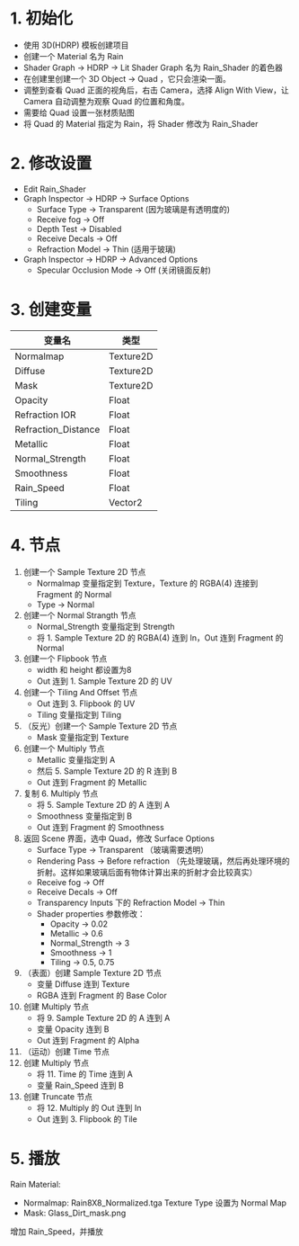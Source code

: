# 1. 初始化

- 使用 3D(HDRP) 模板创建项目
- 创建一个 Material 名为 Rain
- Shader Graph -> HDRP -> Lit Shader Graph 名为 Rain_Shader 的着色器
- 在创建里创建一个 3D Object -> Quad ，它只会渲染一面。
- 调整到查看 Quad 正面的视角后，右击 Camera，选择 Align With View，让 Camera 自动调整为观察 Quad 的位置和角度。
- 需要给 Quad 设置一张材质贴图
- 将 Quad 的 Material 指定为 Rain，将 Shader 修改为 Rain_Shader

# 2. 修改设置

- Edit Rain_Shader
- Graph Inspector -> HDRP -> Surface Options
  - Surface Type -> Transparent (因为玻璃是有透明度的)
  - Receive fog -> Off
  - Depth Test -> Disabled
  - Receive Decals -> Off
  - Refraction Model -> Thin (适用于玻璃)
- Graph Inspector -> HDRP -> Advanced Options
  - Specular Occlusion Mode -> Off (关闭镜面反射)

# 3. 创建变量

| 变量名              | 类型      |
| ------------------- | --------- |
| Normalmap           | Texture2D |
| Diffuse             | Texture2D |
| Mask                | Texture2D |
| Opacity             | Float     |
| Refraction IOR      | Float     |
| Refraction_Distance | Float     |
| Metallic            | Float     |
| Normal_Strength     | Float     |
| Smoothness          | Float     |
| Rain_Speed          | Float     |
| Tiling              | Vector2   |

# 4. 节点

1. 创建一个 Sample Texture 2D 节点
   - Normalmap 变量指定到 Texture，Texture 的 RGBA(4) 连接到 Fragment 的 Normal
   - Type -> Normal
2. 创建一个 Normal Strangth 节点
   - Normal_Strength 变量指定到 Strength
   - 将 1. Sample Texture 2D 的 RGBA(4) 连到 In，Out 连到 Fragment 的 Normal
3. 创建一个 Flipbook 节点
   - width 和 height 都设置为8
   - Out 连到 1. Sample Texture 2D 的 UV
4. 创建一个 Tiling And Offset 节点
   - Out 连到 3. Flipbook 的 UV
   - Tiling 变量指定到 Tiling
5. （反光）创建一个 Sample Texture 2D 节点
   - Mask 变量指定到 Texture
6. 创建一个 Multiply 节点
   - Metallic 变量指定到 A
   - 然后 5. Sample Texture 2D 的 R 连到 B
   - Out 连到 Fragment 的 Metallic
7. 复制 6. Multiply 节点
   - 将 5. Sample Texture 2D 的 A 连到 A
   - Smoothness 变量指定到 B
   - Out 连到 Fragment 的 Smoothness
8. 返回 Scene 界面，选中 Quad，修改 Surface Options
   - Surface Type -> Transparent （玻璃需要透明）
   - Rendering Pass -> Before refraction （先处理玻璃，然后再处理环境的折射。这样如果玻璃后面有物体计算出来的折射才会比较真实）
   - Receive fog -> Off
   - Receive Decals -> Off
   - Transparency Inputs 下的 Refraction Model -> Thin
   - Shader properties 参数修改：
     - Opacity -> 0.02
     - Metallic -> 0.6
     - Normal_Strength -> 3
     - Smoothness -> 1
     - Tiling -> 0.5, 0.75
9. （表面）创建 Sample Texture 2D 节点
   - 变量 Diffuse 连到 Texture
   - RGBA 连到 Fragment 的 Base Color
10. 创建 Multiply 节点
    - 将 9. Sample Texture 2D 的 A 连到 A
    - 变量 Opacity 连到 B
    - Out 连到 Fragment 的 Alpha
11. （运动）创建 Time 节点
12. 创建 Multiply 节点
    - 将 11. Time 的 Time 连到 A
    - 变量 Rain_Speed 连到 B
13. 创建 Truncate 节点
    - 将 12. Multiply 的 Out 连到 In
    - Out 连到 3. Flipbook 的 Tile

# 5. 播放

Rain Material:
- Normalmap: Rain8X8_Normalized.tga Texture Type 设置为 Normal Map
- Mask: Glass_Dirt_mask.png

增加 Rain_Speed，并播放